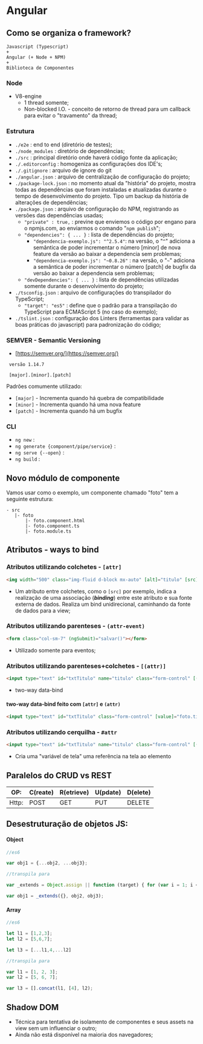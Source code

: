 # Angular

## Como se organiza o framework?

```
Javascript (Typescript)
+
Angular (+ Node + NPM)
+
Biblioteca de Componentes
```


### Node

- V8-engine
    - 1 thread somente;
    - Non-blocked I.O. - conceito de retorno de thread para um callback para evitar o "travamento" da thread;


### Estrutura

- `./e2e` : end to end (diretório de testes);
- `./node_modules` : diretório de dependências;
- `./src` : principal diretório onde haverá código fonte da aplicação;
- `./.editorconfig` : homogeniza as configurações dos IDE's;
- `./.gitignore` : arquivo de ignore do git
- `./angular.json` : arquivo de centralização de configuração do projeto;
- `./package-lock.json` : no momento atual da "história" do projeto, mostra todas as dependências que foram instaladas e atualizadas durante o tempo de desenvolvimento do projeto. Tipo um backup da história de alterações de dependências;
- `./package.json` : arquivo de configuração do NPM, registrando as versões das dependências usadas;
    - `"private" : true,` : previne que enviemos o código por engano para o npmjs.com, ao enviarmos o comando "`npm publish`";
    - `"dependencies": { ... }` : lista de dependências do projeto;
        - `"dependencia-exemplo.js": "^2.5.4"`: na versão, o "`^`" adiciona a semântica de poder incrementar o número [minor] de nova feature da versão ao baixar a dependencia sem problemas;
        - `"dependencia-exemplo.js": "~0.8.26"` : na versão, o "`~`" adiciona a semântica de poder incrementar o número [patch] de bugfix da versão ao baixar a dependencia sem problemas;
    - `"devDependencies": { ... }` : lista de dependências utilizadas somente durante o desenvolvimento do projeto;
- `./tsconfig.json` : arquivo de configurações do transpilador do TypeScript;
    - `"target": "es5"` : define que o padrão para a transpilação do TypeScript para ECMAScript 5 (no caso do exemplo);
- `./tslint.json` : configuração dos Linters (ferramentas para validar as boas práticas do javascript) para padronização do código;



### SEMVER - Semantic Versioning

- [https://semver.org/](https://semver.org/)

```
 versão 1.14.7

 [major].[minor].[patch]

 ```

Padrões comumente utilizado:

 - `[major]` - Incrementa quando há quebra de compatibilidade
 - `[minor]` - Incrementa quando há uma nova feature
 - `[patch]` - Incrementa quando há um bugfix



 ### CLI

 - `ng new` : 
 - `ng generate {component/pipe/service}` :
 - `ng serve {--open}` :
 - `ng build` :




 ## Novo módulo de componente

 Vamos usar como o exemplo, um componente chamado "foto" tem a seguinte estrutura:
 ```
 - src
    |- foto
        |- foto.component.html
        |- foto.component.ts
        |- foto.module.ts
 ```





## Atributos - ways to bind

### Atributos utilizando colchetes - `[attr]`

```html
<img width="500" class="img-fluid d-block mx-auto" [alt]="titulo" [src]="url">
```

- Um atributo entre colchetes, como o `[src]` por exemplo, indica a realização de uma associação (__*binding*__) entre este atributo e sua fonte externa de dados. Realiza um bind unidirecional, caminhando da fonte de dados para a view;



### Atributos utilizando parenteses - `(attr-event)`

```html
<form class="col-sm-7" (ngSubmit)="salvar()"></form>
```
- Utilizado somente para eventos;


### Atributos utilizando parenteses+colchetes - `[(attr)]`

```html
<input type="text" id="txtTitulo" name="titulo" class="form-control" [(ngModel)]="foto.titulo" />
```
- two-way data-bind

#### two-way data-bind feito com `[attr]` e `(attr)`
```html
<input type="text" id="txtTitulo" class="form-control" [value]="foto.titulo" (input)="foto.titulo = $event.target.value" />
```


### Atributos utilizando cerquilha - `#attr`

```html
<input type="text" id="txtTitulo" name="titulo" class="form-control" [(ngModel)]="foto.titulo" required #titulo="ngModel" />

```

- Cria uma "variável de tela" uma referência na tela ao elemento


## Paralelos do CRUD vs REST

| OP: | C(reate) | R(etrieve) | U(pdate) | D(elete) |
| --- | --- | --- | --- | --- |
| Http: | POST | GET | PUT | DELETE |


## Desestruturação de objetos JS:

#### Object

```javascript
//es6

var obj1 = {...obj2, ...obj3};

//transpila para

var _extends = Object.assign || function (target) { for (var i = 1; i < arguments.length; i++) { var source = arguments[i]; for (var key in source) { if (Object.prototype.hasOwnProperty.call(source, key)) { target[key] = source[key]; } } } return target; };

var obj1 = _extends({}, obj2, obj3);
```

#### Array

```javascript
//es6

let l1 = [1,2,3];
let l2 = [5,6,7];

let l3 = [...l1,4,...l2]

//transpila para

var l1 = [1, 2, 3];
var l2 = [5, 6, 7];

var l3 = [].concat(l1, [4], l2);
```





## Shadow DOM

- Técnica para tentativa de isolamento de componentes e seus assets na view sem um influenciar o outro;
- Ainda não está disponível na maioria dos navegadores;